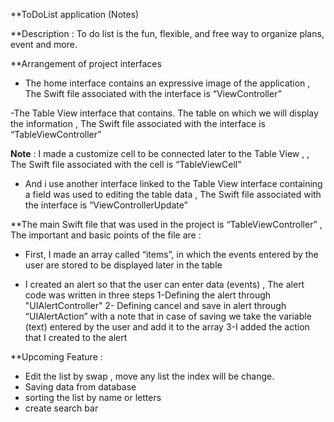**ToDoList application (Notes)

**Description :
To do list is the fun, flexible, and free way to organize plans, event and more.

**Arrangement of project interfaces 

- The home interface contains an expressive image of the application , The Swift file associated with the interface is “ViewController”

 -The Table View interface that contains. The table on which we will display the information
, The Swift file associated with the interface is “TableViewController”

 **Note** : I made a customize  cell to be connected later to the Table View , , The Swift file associated with the cell is “TableViewCell”

 - And i use another interface linked to the Table View interface containing a field was used to editing  the table data , The Swift file associated with the interface is “ViewControllerUpdate”


**The main Swift file that was used in the project is “TableViewController”   , The important and basic points of the file are :

 - First, I made an array called “items”, in which the events entered by the user are stored to be displayed later in the table 

- I created an alert so that the user can enter data (events) , The alert code was written in three steps 
1-Defining the alert through "UIAlertController"
2- Defining cancel  and save in alert through “UIAlertAction” with a note that in case of saving we take the variable (text) entered by the user and add it to the array
3-I added the action that I created to the alert


**Upcoming Feature :

- Edit the list by swap , move any list the index will be change. 
- Saving data from database 
- sorting  the list by name or letters
- create search bar 

